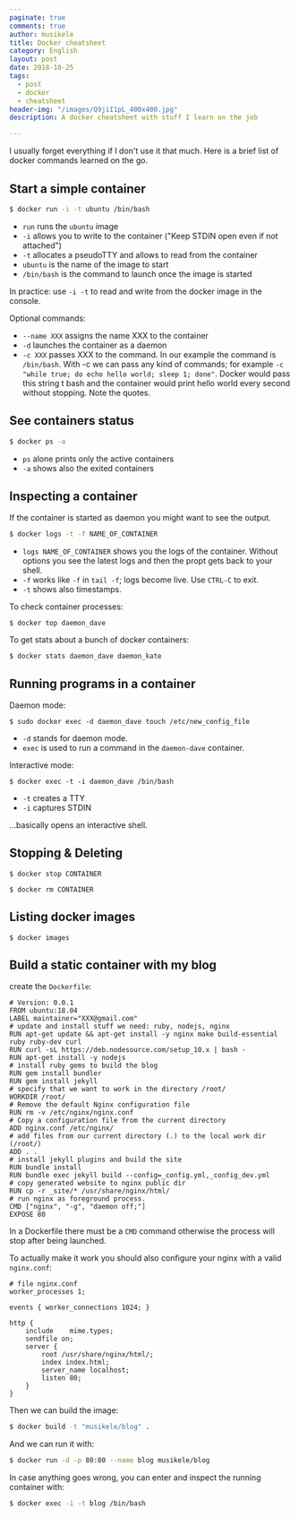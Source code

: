 ```yaml
---
paginate: true
comments: true
author: musikele
title: Docker cheatsheet
category: English
layout: post
date: 2018-10-25
tags:
  - post
  - docker
  - cheatsheet
header-img: "/images/Q9jiI1pL_400x400.jpg"
description: A docker cheatsheet with stuff I learn on the job

---
```

I usually forget everything if I don't use it that much. Here is a brief list of docker commands learned on the go.

## Start a simple container

```bash 
$ docker run -i -t ubuntu /bin/bash
```

* `run` runs the `ubuntu` image
* `-i` allows you to write to the container ("Keep STDIN open even if not attached")
* `-t` allocates a pseudoTTY and allows to read from the container
* `ubuntu` is the name of the image to start
* `/bin/bash` is the command to launch once the image is started

In practice: use `-i -t` to read and write from the docker image in the console.

Optional commands:

* `--name XXX` assigns the name XXX to the container
* `-d` launches the container as a daemon
* `-c XXX` passes XXX to the command. In our example the command is `/bin/bash`. With -c we can pass any kind of commands; for example `-c "while true; do echo hello world; sleep 1; done"`. Docker would pass this string t bash and the container would print hello world every second without stopping. Note the quotes.

## See containers status

```bash 
$ docker ps -a 
```

* `ps` alone prints only the active containers
* `-a` shows also the exited containers

## Inspecting a container

If the container is started as daemon you might want to see the output.

```bash 
$ docker logs -t -f NAME_OF_CONTAINER 
```

* `logs NAME_OF_CONTAINER` shows you the logs of the container. Without options you see the latest logs and then the propt gets back to your shell.
* `-f` works like `-f` in `tail -f`; logs become live. Use `CTRL-C` to exit.
* `-t` shows also timestamps.

To check container processes:

```shell
$ docker top daemon_dave
```

To get stats about a bunch of docker containers:

```shell
$ docker stats daemon_dave daemon_kate
```

## Running programs in a container

Daemon mode:

```shell
$ sudo docker exec -d daemon_dave touch /etc/new_config_file
```

* `-d` stands for daemon mode.
* `exec` is used to run a command in the `daemon-dave` container.

Interactive mode:

```shell
$ docker exec -t -i daemon_dave /bin/bash
```

* `-t` creates a TTY
* `-i` captures STDIN

...basically opens an interactive shell.

## Stopping & Deleting

```shell
$ docker stop CONTAINER 
```

```shell
$ docker rm CONTAINER 
```

## Listing docker images

```shell
$ docker images
```

## Build a static container with my blog 

create the `Dockerfile`: 

```docker
# Version: 0.0.1 
FROM ubuntu:18.04 
LABEL maintainer="XXX@gmail.com"
# update and install stuff we need: ruby, nodejs, nginx
RUN apt-get update && apt-get install -y nginx make build-essential ruby ruby-dev curl
RUN curl -sL https://deb.nodesource.com/setup_10.x | bash -
RUN apt-get install -y nodejs 
# install ruby gems to build the blog
RUN gem install bundler
RUN gem install jekyll
# specify that we want to work in the directory /root/
WORKDIR /root/
# Remove the default Nginx configuration file
RUN rm -v /etc/nginx/nginx.conf
# Copy a configuration file from the current directory
ADD nginx.conf /etc/nginx/
# add files from our current directory (.) to the local work dir (/root/)
ADD . .
# install jekyll plugins and build the site
RUN bundle install 
RUN bundle exec jekyll build --config=_config.yml,_config_dev.yml
# copy generated website to nginx public dir 
RUN cp -r _site/* /usr/share/nginx/html/
# run nginx as foreground process. 
CMD ["nginx", "-g", "daemon off;"]
EXPOSE 80
```

In a Dockerfile there must be a `CMD` command otherwise the process will stop after being launched. 

To actually make it work you should also configure your nginx with a valid `nginx.conf`:

```nginx
# file nginx.conf
worker_processes 1;

events { worker_connections 1024; }

http {
    include    mime.types;
    sendfile on;
    server {
        root /usr/share/nginx/html/;
        index index.html;
        server_name localhost;
        listen 80;
    }
}
```

Then we can build the image: 

```bash 
$ docker build -t "musikele/blog" .
```

And we can run it with: 

```bash
$ docker run -d -p 80:80 --name blog musikele/blog
```

In case anything goes wrong, you can enter and inspect the running container with: 

```bash
$ docker exec -i -t blog /bin/bash
```
